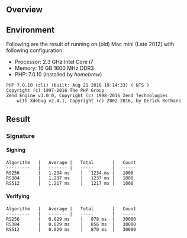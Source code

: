 ## Overview

## Environment

Following are the result of running on (old) Mac mini (Late 2012) with following configuration:

- Processor: 2.3 GHz Intel Core i7
- Memory: 16 GB 1600 MHz DDR3
- PHP: 7.0.10 (installed by *homebrew*)

```
PHP 7.0.10 (cli) (built: Aug 21 2016 19:14:33) ( NTS )
Copyright (c) 1997-2016 The PHP Group
Zend Engine v3.0.0, Copyright (c) 1998-2016 Zend Technologies
    with Xdebug v2.4.1, Copyright (c) 2002-2016, by Derick Rethans
```

## Result

### Signature

#### Signing

	Algorithm	|	Average	|	Total		|	Count
	---------	|	-------	|	-----		|	-----
	RS256		|	1.234 ms	|	1234 ms	|	1000
	RS384		|	1.237 ms	|	1237 ms	|	1000
	RS512		|	1.217 ms	|	1217 ms	|	1000


#### Verifying

	Algorithm	|	Average	|	Total		|	Count
	---------	|	-------	|	-----		|	-----
	RS256		|	0.029 ms	|	878 ms	|	30000
	RS384		|	0.029 ms	|	856 ms	|	30000
	RS512		|	0.029 ms	|	870 ms	|	30000